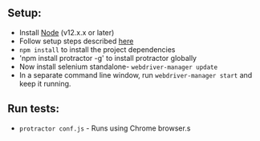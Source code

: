 
## Setup:
* Install [Node](http://nodejs.org) (v12.x.x or later)
* Follow setup steps described [here](http://www.protractortest.org/#/tutorial#setup)
* `npm install` to install the project dependencies
* 'npm install protractor -g' to install protractor globally
* Now install selenium standalone- `webdriver-manager update`
* In a separate command line window, run `webdriver-manager start` and keep it running.

## Run tests:
* `protractor conf.js` - Runs using Chrome browser.s